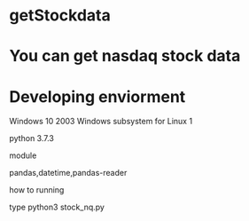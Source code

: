 # getStockdata

# You can get nasdaq stock data

# Developing enviorment
Windows 10 2003
Windows subsystem for Linux 1

python 3.7.3

module

pandas,datetime,pandas-reader

how to running 

type python3 stock_nq.py
